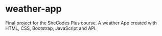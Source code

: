 # weather-app
Final project for the SheCodes Plus course. A weather App created with HTML, CSS, Bootstrap, JavaScript and API.

